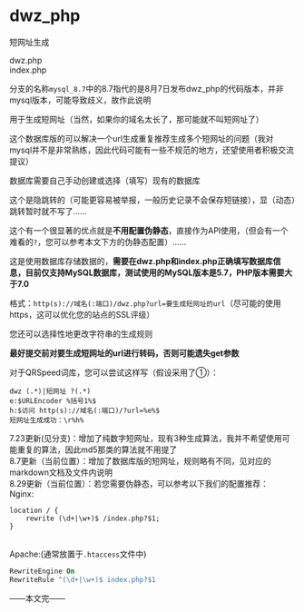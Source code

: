 # dwz_php
短网址生成

dwz.php<br>index.php

分支的名称`mysql_8.7`中的8.7指代的是8月7日发布dwz_php的代码版本，并非mysql版本，可能导致歧义，故作此说明

用于生成短网址（当然，如果你的域名太长了，那可能就不叫短网址了）

这个数据库版的可以解决一个url生成重复推荐生成多个短网址的问题（我对mysql并不是非常熟练，因此代码可能有一些不规范的地方，还望使用者积极交流提议）

数据库需要自己手动创建或选择（填写）现有的数据库

这个是隐跳转的（可能更容易被举报，一般历史记录不会保存短链接），显（动态）跳转暂时就不写了……

这个有一个很显著的优点就是**不用配置伪静态**，直接作为API使用，（但会有一个难看的`?`，您可以参考本文下方的伪静态配置）……

这是使用数据库存储数据的，**需要在dwz.php和index.php正确填写数据库信息，目前仅支持MySQL数据库，测试使用的MySQL版本是5.7，PHP版本需要大于7.0**

格式：`http(s)://域名(:端口)/dwz.php?url=要生成短网址的url`（尽可能的使用https，这可以优化您的站点的SSL评级）

您还可以选择性地更改字符串的生成规则

**最好提交前对要生成短网址的url进行转码，否则可能遗失get参数**

对于QRSpeed词库，您可以尝试这样写（假设采用了①）：
```
dwz (.*)|短网址 ?(.*)
e:$URLEncoder %括号1%$
h:$访问 http(s)://域名(:端口)/?url=%e%$
短网址生成成功：\r%h%
```

7.23更新(见分支)：增加了纯数字短网址，现有3种生成算法，我并不希望使用可能重复的算法，因此md5那类的算法就不用提了<br>
8.7更新（当前位置）：增加了数据库版的短网址，规则略有不同，见对应的markdown文档及文件内说明<br>
8.29更新（当前位置）：若您需要伪静态，可以参考以下我们的配置推荐：
<br>Nginx:
```nginx
location / {
	rewrite (\d+|\w+)$ /index.php?$1;
}
```
<br>Apache:(通常放置于`.htaccess`文件中)
```apache
RewriteEngine On
RewriteRule ^(\d+|\w+)$ index.php?$1
```
——本文完——
